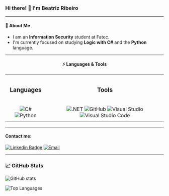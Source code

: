 ### Hi there! 👋 I'm Beatriz Ribeiro

---

#### 🚀 About Me

- I am an **Information Security** student at Fatec.
- I'm currently focused on studying **Logic with C#** and the **Python** language.

---

<h4 align="center">⚡ Languages & Tools</h4>

<div align="center">
  <table>
    <tr>
      <td align="center" style="padding: 10px;">
        <h3>Languages</h3>
        <br>
        <img src="https://img.shields.io/badge/C%23-239120?style=for-the-badge&logo=c-sharp&logoColor=white" alt="C#" />
        <img src="https://img.shields.io/badge/Python-3776AB?style=for-the-badge&logo=python&logoColor=white" alt="Python" />
      </td>
      <td align="center" style="padding: 10px;">
        <h3>Tools</h3>
        <br>
        <img src="https://img.shields.io/badge/.NET-512BD4?style=for-the-badge&logo=dotnet&logoColor=white" alt=".NET" />
        <img src="https://img.shields.io/badge/GitHub-100000?style=for-the-badge&logo=github&logoColor=white" alt="GitHub" />
        <img src="https://img.shields.io/badge/Visual%20Studio-5C2D91?style=for-the-badge&logo=visual-studio&logoColor=white" alt="Visual Studio" />
        <img src="https://img.shields.io/badge/Visual%20Studio%20Code-007ACC?style=for-the-badge&logo=visual-studio-code&logoColor=white" alt="Visual Studio Code" />
      </td>
    </tr>
  </table>
</div>

---
#### Contact me:

[![Linkedin Badge](https://img.shields.io/badge/-LinkedIn-blue?style=flat-square&logo=Linkedin&logoColor=white&link=https://www.linkedin.com/in/beatriz-ribeiro-tech)](https://www.linkedin.com/in/beatriz-ribeiro-tech)
<a href="mailto:beatrizribeiro.milli@gmail.com">
<img alt="Email" src="https://img.shields.io/badge/-Email-c14438?style=flat-square&logo=Gmail&logoColor=white" />
</a>

---

### 📈 GitHub Stats

![GitHub stats](https://github-readme-stats.vercel.app/api?username=cyberibeiro&show_icons=true&theme=transparent&title_color=E91E63&text_color=F8F8F2&icon_color=E91E63&hide_border=true&ring_color=FF0000)

![Top Languages](https://github-readme-stats.vercel.app/api/top-langs/?username=cyberibeiro&layout=compact&theme=transparent&hide_border=true&title_color=E91E63&text_color=F8F8F2&bg_color=00000000&card_width=320&locale=en)
